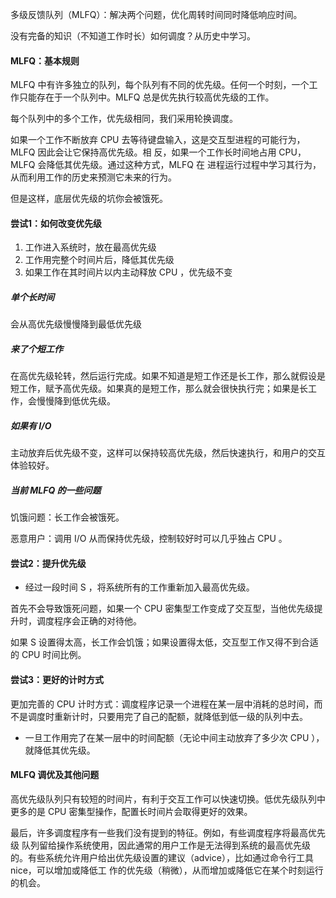 多级反馈队列（MLFQ）：解决两个问题，优化周转时间同时降低响应时间。

没有完备的知识（不知道工作时长）如何调度？从历史中学习。

#### MLFQ：基本规则

MLFQ 中有许多独立的队列，每个队列有不同的优先级。任何一个时刻，一个工作只能存在于一个队列中。MLFQ 总是优先执行较高优先级的工作。

每个队列中的多个工作，优先级相同，我们采用轮换调度。

如果一个工作不断放弃 CPU 去等待键盘输入，这是交互型进程的可能行为，MLFQ 因此会让它保持高优先级。相 反，如果一个工作长时间地占用 CPU，MLFQ 会降低其优先级。通过这种方式，MLFQ 在 进程运行过程中学习其行为，从而利用工作的历史来预测它未来的行为。

但是这样，底层优先级的坑你会被饿死。

#### 尝试1：如何改变优先级

1. 工作进入系统时，放在最高优先级
2. 工作用完整个时间片后，降低其优先级
3. 如果工作在其时间片以内主动释放 CPU ，优先级不变

##### 单个长时间

会从高优先级慢慢降到最低优先级

##### 来了个短工作

在高优先级轮转，然后运行完成。如果不知道是短工作还是长工作，那么就假设是短工作，赋予高优先级。如果真的是短工作，那么就会很快执行完；如果是长工作，会慢慢降到低优先级。

##### 如果有 I/O

主动放弃后优先级不变，这样可以保持较高优先级，然后快速执行，和用户的交互体验较好。

##### 当前 MLFQ 的一些问题

饥饿问题：长工作会被饿死。

恶意用户：调用 I/O 从而保持优先级，控制较好时可以几乎独占 CPU 。

#### 尝试2：提升优先级

- 经过一段时间 S ，将系统所有的工作重新加入最高优先级。

首先不会导致饿死问题，如果一个 CPU 密集型工作变成了交互型，当他优先级提升时，调度程序会正确的对待他。

如果 S 设置得太高，长工作会饥饿；如果设置得太低，交互型工作又得不到合适的 CPU 时间比例。

#### 尝试3：更好的计时方式

更加完善的 CPU 计时方式：调度程序记录一个进程在某一层中消耗的总时间，而不是调度时重新计时，只要用完了自己的配额，就降低到低一级的队列中去。

- 一旦工作用完了在某一层中的时间配额（无论中间主动放弃了多少次 CPU ），就降低其优先级。

#### MLFQ 调优及其他问题

高优先级队列只有较短的时间片，有利于交互工作可以快速切换。低优先级队列中更多的是 CPU 密集型操作，配置长时间片会取得更好的效果。

最后，许多调度程序有一些我们没有提到的特征。例如，有些调度程序将最高优先级 队列留给操作系统使用，因此通常的用户工作是无法得到系统的最高优先级的。有些系统允许用户给出优先级设置的建议（advice），比如通过命令行工具 nice，可以增加或降低工 作的优先级（稍微），从而增加或降低它在某个时刻运行的机会。
